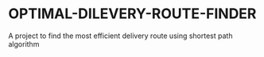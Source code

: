 # OPTIMAL-DILEVERY-ROUTE-FINDER
A project to find the most efficient delivery route using shortest path algorithm
